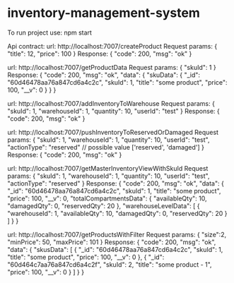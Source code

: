 # inventory-management-system
To run project use: npm start

Api contract:
url: http://localhost:7007/createProduct
Request params:
{
  "title": 12,
  "price": 100
}
Response:
{
    "code": 200,
    "msg": "ok"
}


url: http://localhost:7007/getProductData
Request params:
{
  "skuId": 1
}
Response:
{
    "code": 200,
    "msg": "ok",
    "data": {
        "skuData": {
            "_id": "60d46478aa76a847cd6a4c2c",
            "skuId": 1,
            "title": "some product",
            "price": 100,
            "__v": 0
        }
    }
}

url: http://localhost:7007/addInventoryToWarehouse
Request params:
{
    "skuId": 1,
    "warehouseId": 1,
    "quantity": 10,
    "userId": "test"
}
Response:
{
    "code": 200,
    "msg": "ok"
}

url: http://localhost:7007/pushInventoryToReservedOrDamaged
Request params:
{
    "skuId": 1,
    "warehouseId": 1,
    "quantity": 10,
    "userId": "test",
    "actionType": "reserved" // possible value ['reserved', 'damaged']
}
Response:
{
    "code": 200,
    "msg": "ok"
}

url: http://localhost:7007/getMasterInventoryViewWithSkuId
Request params:
{
    "skuId": 1,
    "warehouseId": 1,
    "quantity": 10,
    "userId": "test",
    "actionType": "reserved"
}
Response:
{
    "code": 200,
    "msg": "ok",
    "data": {
        "_id": "60d46478aa76a847cd6a4c2c",
        "skuId": 1,
        "title": "some product",
        "price": 100,
        "__v": 0,
        "totalCompartmentsData": {
            "availableQty": 10,
            "damagedQty": 0,
            "reservedQty": 20
        },
        "warehouseLevelData": [
            {
                "warehouseId": 1,
                "availableQty": 10,
                "damagedQty": 0,
                "reservedQty": 20
            }
        ]
    }
}

url: http://localhost:7007/getProductsWithFilter
Request params:
{
    "size":2,
    "minPrice": 50,
    "maxPrice": 101
}
Response:
{
    "code": 200,
    "msg": "ok",
    "data": {
        "skusData": [
            {
                "_id": "60d46478aa76a847cd6a4c2c",
                "skuId": 1,
                "title": "some product",
                "price": 100,
                "__v": 0
            },
            {
                "_id": "60d464c7aa76a847cd6a4c2f",
                "skuId": 2,
                "title": "some product - 1",
                "price": 100,
                "__v": 0
            }
        ]
    }
}

